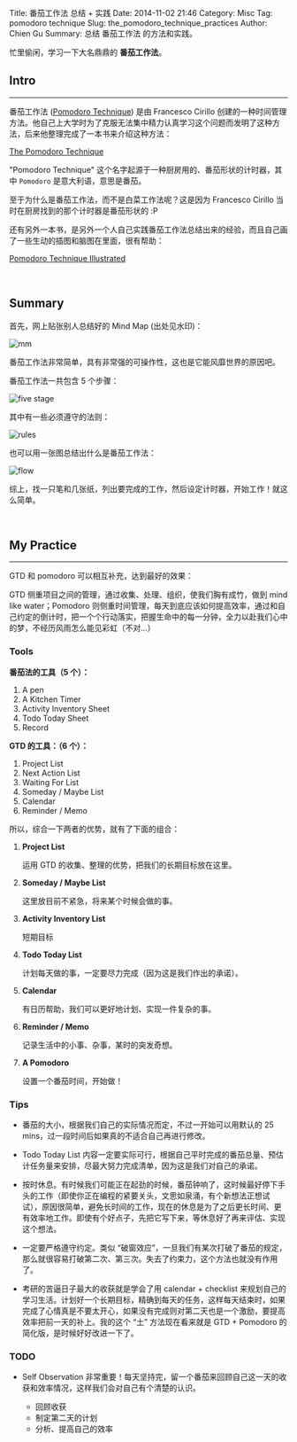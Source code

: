 Title: 番茄工作法 总结 + 实践
Date: 2014-11-02 21:46
Category: Misc
Tag: pomodoro technique
Slug: the_pomodoro_technique_practices
Author: Chien Gu
Summary: 总结 番茄工作法 的方法和实践。

忙里偷闲，学习一下大名鼎鼎的 **番茄工作法**。

## Intro
* * *

番茄工作法 ([Pomodoro Technique][wiki]) 是由 Francesco Cirillo 创建的一种时间管理方法。他自己上大学时为了克服无法集中精力认真学习这个问题而发明了这种方法，后来他整理完成了一本书来介绍这种方法：

[The Pomodoro Technique][book]

"Pomodoro Technique" 这个名字起源于一种厨房用的、番茄形状的计时器，其中 `Pomodoro` 是意大利语，意思是番茄。

至于为什么是番茄工作法，而不是白菜工作法呢？这是因为 Francesco Cirillo 当时在厨房找到的那个计时器是番茄形状的 :P

还有另外一本书，是另外一个人自己实践番茄工作法总结出来的经验，而且自己画了一些生动的插图和脑图在里面，很有帮助：

[Pomodoro Technique Illustrated][book2]

[wiki]: http://en.wikipedia.org/wiki/Pomodoro_Technique
[book]: http://pomodorotechnique.com/book/
[book2]: http://www.pomodoro-book.com/

<br>

## Summary

首先，网上贴张别人总结好的 Mind Map (出处见水印)：

![mm](/images/the-pomodoro-technique-practices/mind_map.jpg)

番茄工作法非常简单，具有非常强的可操作性，这也是它能风靡世界的原因吧。

番茄工作法一共包含 5 个步骤：

![five stage](/images/the-pomodoro-technique-practices/five_stages.png)

其中有一些必须遵守的法则：

![rules](/images/the-pomodoro-technique-practices/rules.png)

也可以用一张图总结出什么是番茄工作法：

![flow](/images/the-pomodoro-technique-practices/workflow.png)

综上，找一只笔和几张纸，列出要完成的工作，然后设定计时器，开始工作！就这么简单。

<br>

## My Practice
* * *

GTD 和 pomodoro 可以相互补充，达到最好的效果：

GTD 侧重项目之间的管理，通过收集、处理、组织，使我们胸有成竹，做到 mind like water；Pomodoro 则侧重时间管理，每天到底应该如何提高效率，通过和自己约定的倒计时，把一个个行动落实，把握生命中的每一分钟，全力以赴我们心中的梦，不经历风雨怎么能见彩虹（不对...）

### Tools

**番茄法的工具（5 个）：**

1. A pen
2. A Kitchen Timer
2. Activity Inventory Sheet
2. Todo Today Sheet
3. Record

**GTD 的工具：（6 个）：**

1. Project List
2. Next Action List
3. Waiting For List
4. Someday / Maybe List
5. Calendar
6. Reminder / Memo

所以，综合一下两者的优势，就有了下面的组合：

1. **Project List**

    运用 GTD 的收集、整理的优势，把我们的长期目标放在这里。
    
2. **Someday / Maybe List**
    
    这里放目前不紧急，将来某个时候会做的事。

3. **Activity Inventory List**

    短期目标
    
4. **Todo Today List**

    计划每天做的事，一定要尽力完成（因为这是我们作出的承诺）。
    
5. **Calendar**

    有日历帮助，我们可以更好地计划、实现一件复杂的事。
    
6. **Reminder / Memo**

    记录生活中的小事、杂事，某时的突发奇想。
    
7. **A Pomodoro**

    设置一个番茄时间，开始做！

### Tips

+ 番茄的大小，根据我们自己的实际情况而定，不过一开始可以用默认的 25 mins，过一段时间后如果真的不适合自己再进行修改。

+ Todo Today List 内容一定要实际可行，根据自己平时完成的番茄总量、预估计任务量来安排，尽最大努力完成清单，因为这是我们对自己的承诺。

+ 按时休息。有时候我们可能正在起劲的时候，番茄钟响了，这时候最好停下手头的工作（即使你正在编程的紧要关头，文思如泉涌，有个新想法正想试试），原因很简单，避免长时间的工作，现在的休息是为了之后更长时间、更有效率地工作。即使有个好点子，先把它写下来，等休息好了再来评估、实现这个想法。

+ 一定要严格遵守约定。类似 “破窗效应”，一旦我们有某次打破了番茄的规定，那么就很容易打破第二次、第三次。失去了约束力，这个方法也就没有作用了。

+ 考研的苦逼日子最大的收获就是学会了用 calendar + checklist 来规划自己的学习生活。计划好一个长期目标，精确到每天的任务，这样每天结束时，如果完成了心情真是不要太开心，如果没有完成则对第二天也是一个激励，要提高效率把前一天的补上。我的这个 “土” 方法现在看来就是 GTD + Pomodoro 的简化版，是时候好好改进一下了。

### TODO

+ Self Observation 非常重要！每天坚持完，留一个番茄来回顾自己这一天的收获和效率情况，这样我们会对自己有个清楚的认识。

    + 回顾收获
    + 制定第二天的计划
    + 分析、提高自己的效率
